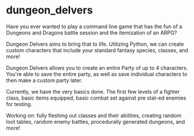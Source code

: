 # dungeon_delvers

Have you ever wanted to play a command line game that has the fun of a Dungeons and Dragons battle session and the itemization of an ARPG?

Dungeon Delvers aims to bring that to life. Utilizing Python, we can create custom characters that include your standard fantasy species, classes, and more! 

Dungeon Delvers allows you to create an entire Party of up to 4 characters. You're able to save the entire party, as well as save individual characters to then make a custom party later.

Currently, we have the very basics done. The first few levels of a fighter class, basic items equipped, basic combat set against pre stat-ed enemies for testing.

Working on: fully fleshing out classes and their abilities, creating random loot tables, random enemy battles, procedurally generated dungeons, and more!
